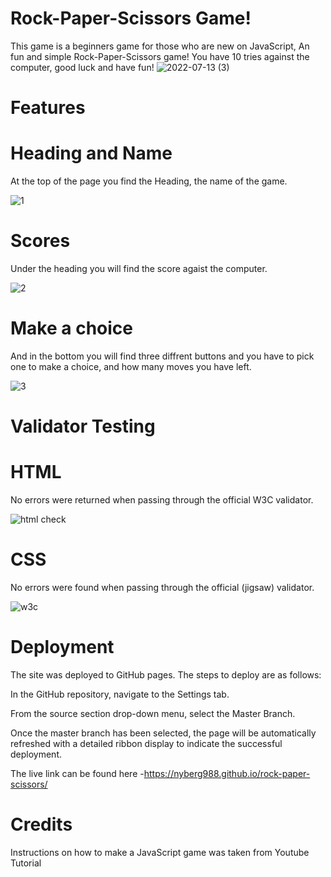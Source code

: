 # Rock-Paper-Scissors Game!

This game is a beginners game for those who are new on JavaScript, An fun and simple Rock-Paper-Scissors game!
You have 10 tries against the computer, good luck and have fun!
![2022-07-13 (3)](https://user-images.githubusercontent.com/106691587/178754262-7101e3e6-986d-400a-ae55-aff3c8ba022e.png)

# Features
# Heading and Name
At the top of the page you find the Heading, the name of the game.

![1](https://user-images.githubusercontent.com/106691587/178755763-1deced87-8541-4a59-b39d-de4f826617b5.png)

# Scores
Under the heading you will find the score agaist the computer.

![2](https://user-images.githubusercontent.com/106691587/178756429-0fd950f5-7907-4079-b22d-c3ec0d0a1f7b.png)

# Make a choice
And in the bottom you will find three diffrent buttons and you have to pick one to make a choice, and how many moves you have left.

 ![3](https://user-images.githubusercontent.com/106691587/178757207-e665ef3b-99cf-4539-8e79-28dd0a89f58c.png)

# Validator Testing
# HTML 
No errors were returned when passing through the official W3C validator.

![html check](https://user-images.githubusercontent.com/106691587/178758397-11826e67-58d1-417f-80f1-961f2f7c74ac.png)

# CSS  
No errors were found when passing through the official (jigsaw) validator.

![w3c](https://user-images.githubusercontent.com/106691587/178759389-8375d01d-4e72-4140-8721-853203eeb3a5.png)

# Deployment
The site was deployed to GitHub pages. The steps to deploy are as follows:

In the GitHub repository, navigate to the Settings tab.

From the source section drop-down menu, select the Master Branch.

Once the master branch has been selected, the page will be automatically refreshed with a detailed ribbon display to indicate the successful deployment.

The live link can be found here -https://nyberg988.github.io/rock-paper-scissors/

# Credits
Instructions on how to make a JavaScript game was taken from Youtube Tutorial
